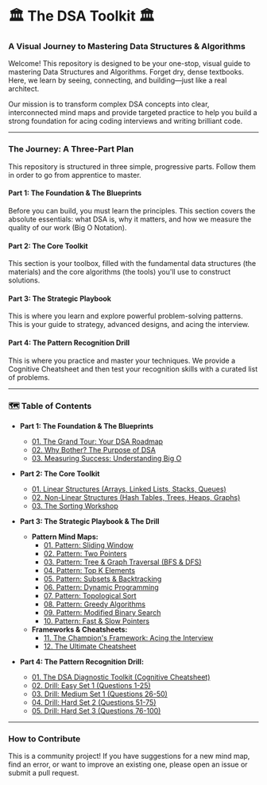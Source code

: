 # 🏛️ The DSA Toolkit 🏛️
### A Visual Journey to Mastering Data Structures & Algorithms

Welcome! This repository is designed to be your one-stop, visual guide to mastering Data Structures and Algorithms. Forget dry, dense textbooks. Here, we learn by seeing, connecting, and building—just like a real architect.

Our mission is to transform complex DSA concepts into clear, interconnected mind maps and provide targeted practice to help you build a strong foundation for acing coding interviews and writing brilliant code.

---

### The Journey: A Three-Part Plan

This repository is structured in three simple, progressive parts. Follow them in order to go from apprentice to master.

#### **Part 1: The Foundation & The Blueprints**
Before you can build, you must learn the principles. This section covers the absolute essentials: what DSA is, why it matters, and how we measure the quality of our work (Big O Notation).

#### **Part 2: The Core Toolkit**
This section is your toolbox, filled with the fundamental data structures (the materials) and the core algorithms (the tools) you'll use to construct solutions.

#### **Part 3: The Strategic Playbook**
This is where you learn and explore powerful problem-solving patterns. This is your guide to strategy, advanced designs, and acing the interview.

#### **Part 4: The Pattern Recognition Drill**
This is where you practice and master your techniques. We provide a Cognitive Cheatsheet and then test your recognition skills with a curated list of problems.

---

### 🗺️ Table of Contents

*   **Part 1: The Foundation & The Blueprints**
    *   [01. The Grand Tour: Your DSA Roadmap](./1_The_Foundation_and_Blueprints/01_The_Grand_Tour.md)
    *   [02. Why Bother? The Purpose of DSA](./1_The_Foundation_and_Blueprints/02_Why_Bother_DSA.md)
    *   [03. Measuring Success: Understanding Big O](./1_The_Foundation_and_Blueprints/03_Understanding_Big_O.md)

*   **Part 2: The Core Toolkit**
    *   [01. Linear Structures (Arrays, Linked Lists, Stacks, Queues)](./2_The_Core_Toolkit/01_Linear_Structures.md)
    *   [02. Non-Linear Structures (Hash Tables, Trees, Heaps, Graphs)](./2_The_Core_Toolkit/02_Non_Linear_Structures.md)
    *   [03. The Sorting Workshop](./2_The_Core_Toolkit/03_The_Sorting_Workshop.md)

*   **Part 3: The Strategic Playbook & The Drill**
    *   **Pattern Mind Maps:**
        *   [01. Pattern: Sliding Window](./3_The_Strategic_Playbook/01_Pattern_Sliding_Window.md)
        *   [02. Pattern: Two Pointers](./3_The_Strategic_Playbook/02_Pattern_Two_Pointers.md)
        *   [03. Pattern: Tree & Graph Traversal (BFS & DFS)](./3_The_Strategic_Playbook/03_Pattern_Tree_Graph_Traversal.md)
        *   [04. Pattern: Top K Elements](./3_The_Strategic_Playbook/04_Pattern_Top_K_Elements.md)
        *   [05. Pattern: Subsets & Backtracking](./3_The_Strategic_Playbook/05_Pattern_Subsets_Backtracking.md)
        *   [06. Pattern: Dynamic Programming](./3_The_Strategic_Playbook/06_Pattern_Dynamic_Programming.md)
        *   [07. Pattern: Topological Sort](./3_The_Strategic_Playbook/07_Pattern_Topological_Sort.md)
        *   [08. Pattern: Greedy Algorithms](./3_The_Strategic_Playbook/08_Pattern_Greedy_Algorithms.md)
        *   [09. Pattern: Modified Binary Search](./3_The_Strategic_Playbook/09_Pattern_Modified_Binary_Search.md)
        *   [10. Pattern: Fast & Slow Pointers](./3_The_Strategic_Playbook/10_Pattern_Fast_and_Slow_Pointers.md)
    *   **Frameworks & Cheatsheets:**
        *   [11. The Champion's Framework: Acing the Interview](./3_The_Strategic_Playbook/11_The_Champions_Framework.md)
        *   [12. The Ultimate Cheatsheet](./3_The_Strategic_Playbook/12_The_Ultimate_Cheatsheet.md)
*   **Part 4: The Pattern Recognition Drill:**
    *   [01. The DSA Diagnostic Toolkit (Cognitive Cheatsheet)](./4_Drills/01_Pattern_Identification_Cognitive_Cheatsheet.md)
    *   [02. Drill: Easy Set 1 (Questions 1-25)](./4_Drills/02_Drill_Easy_Set_1.md)
    *   [03. Drill: Medium Set 1 (Questions 26-50)](./4_Drills/03_Drill_Medium_Set_1.md)
    *   [04. Drill: Hard Set 2 (Questions 51-75)](./4_Drills/04_Drill_Medium_Hard_Set_2.md)
    *   [05. Drill: Hard Set 3 (Questions 76-100)](./4_Drills/05_Drill_Hard_Set_3.md)

---

### How to Contribute
This is a community project! If you have suggestions for a new mind map, find an error, or want to improve an existing one, please open an issue or submit a pull request.